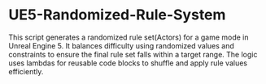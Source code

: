 # UE5-Randomized-Rule-System
This script generates a randomized rule set(Actors) for a game mode in Unreal Engine 5. It balances difficulty using randomized values and constraints to ensure the final rule set falls within a target range. The logic uses lambdas for reusable code blocks to shuffle and apply rule values efficiently.
